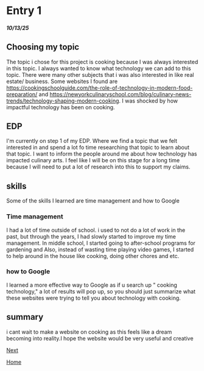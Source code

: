 # Entry 1
##### 10/13/25
##  Choosing my topic

The topic i chose for this project is cooking because I was always interested in this topic. I always wanted to know what technology we can add to this topic. There were many other subjects that i was also interested in like real estate/ business. Some websites I found are https://cookingschoolguide.com/the-role-of-technology-in-modern-food-preparation/ and https://newyorkculinaryschool.com/blog/culinary-news-trends/technology-shaping-modern-cooking. I was shocked by how impactful technology has been on cooking.

## EDP
I'm currently on step 1 of my EDP. Where we find a topic that we felt interested in and spend a lot fo time researching that topic to learn about that topic. I want to inform the people around me about how technology has impacted culinary arts. I feel like I will be on this stage for a long time because I will need to put a lot of research into this to support my claims.


## skills
Some of the skills I learned are time management and how to Google 

### Time management 

I had a lot of time outside of school. i used to not do a lot of work in the past, but through the years, I had slowly started to improve my time management. In middle school, I started going to after-school programs for gardening and Also, instead of wasting time playing video games, I started to help around in the house like cooking, doing other chores and etc.


### how to Google
I learned a more effective way to Google as if u search up " cooking technology," a lot of results will pop up, so you should just summarize what these websites were trying to tell you about technology with cooking.

## summary 
i cant wait to make a website on cooking as this feels like a dream becoming into reality.I hope the website would be very useful and creative 

[Next](entry02.md)

[Home](../README.md)
